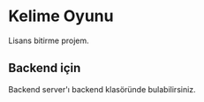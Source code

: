 # Kelime Oyunu

Lisans bitirme projem.

## Backend için

Backend server'ı backend klasöründe bulabilirsiniz.


